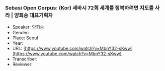 ### Sebasi Open Corpus: (Kor) 세바시 72회 세계를 정복하려면 지도를 사라 | 양희송 대표기획자

- Speaker: 양희송
- Gender: 
- Place: Seoul
- Year: 
- URL: [https://www.youtube.com/watch?v=MbnY32-sKww](https://www.youtube.com/watch?v=MbnY32-sKww)
- Transcriber: 
- Reviewer: 


